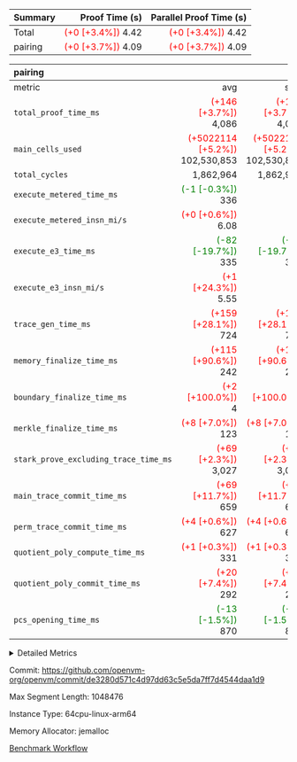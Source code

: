 | Summary | Proof Time (s) | Parallel Proof Time (s) |
|:---|---:|---:|
| Total | <span style='color: red'>(+0 [+3.4%])</span> 4.42 | <span style='color: red'>(+0 [+3.4%])</span> 4.42 |
| pairing | <span style='color: red'>(+0 [+3.7%])</span> 4.09 | <span style='color: red'>(+0 [+3.7%])</span> 4.09 |


| pairing |||||
|:---|---:|---:|---:|---:|
|metric|avg|sum|max|min|
| `total_proof_time_ms ` | <span style='color: red'>(+146 [+3.7%])</span> 4,086 | <span style='color: red'>(+146 [+3.7%])</span> 4,086 | <span style='color: red'>(+146 [+3.7%])</span> 4,086 | <span style='color: red'>(+146 [+3.7%])</span> 4,086 |
| `main_cells_used     ` | <span style='color: red'>(+5022114 [+5.2%])</span> 102,530,853 | <span style='color: red'>(+5022114 [+5.2%])</span> 102,530,853 | <span style='color: red'>(+5022114 [+5.2%])</span> 102,530,853 | <span style='color: red'>(+5022114 [+5.2%])</span> 102,530,853 |
| `total_cycles        ` |  1,862,964 |  1,862,964 |  1,862,964 |  1,862,964 |
| `execute_metered_time_ms` | <span style='color: green'>(-1 [-0.3%])</span> 336 | -          | -          | -          |
| `execute_metered_insn_mi/s` | <span style='color: red'>(+0 [+0.6%])</span> 6.08 | -          | <span style='color: red'>(+0 [+0.6%])</span> 6.08 | <span style='color: red'>(+0 [+0.6%])</span> 6.08 |
| `execute_e3_time_ms  ` | <span style='color: green'>(-82 [-19.7%])</span> 335 | <span style='color: green'>(-82 [-19.7%])</span> 335 | <span style='color: green'>(-82 [-19.7%])</span> 335 | <span style='color: green'>(-82 [-19.7%])</span> 335 |
| `execute_e3_insn_mi/s` | <span style='color: red'>(+1 [+24.3%])</span> 5.55 | -          | <span style='color: red'>(+1 [+24.3%])</span> 5.55 | <span style='color: red'>(+1 [+24.3%])</span> 5.55 |
| `trace_gen_time_ms   ` | <span style='color: red'>(+159 [+28.1%])</span> 724 | <span style='color: red'>(+159 [+28.1%])</span> 724 | <span style='color: red'>(+159 [+28.1%])</span> 724 | <span style='color: red'>(+159 [+28.1%])</span> 724 |
| `memory_finalize_time_ms` | <span style='color: red'>(+115 [+90.6%])</span> 242 | <span style='color: red'>(+115 [+90.6%])</span> 242 | <span style='color: red'>(+115 [+90.6%])</span> 242 | <span style='color: red'>(+115 [+90.6%])</span> 242 |
| `boundary_finalize_time_ms` | <span style='color: red'>(+2 [+100.0%])</span> 4 | <span style='color: red'>(+2 [+100.0%])</span> 4 | <span style='color: red'>(+2 [+100.0%])</span> 4 | <span style='color: red'>(+2 [+100.0%])</span> 4 |
| `merkle_finalize_time_ms` | <span style='color: red'>(+8 [+7.0%])</span> 123 | <span style='color: red'>(+8 [+7.0%])</span> 123 | <span style='color: red'>(+8 [+7.0%])</span> 123 | <span style='color: red'>(+8 [+7.0%])</span> 123 |
| `stark_prove_excluding_trace_time_ms` | <span style='color: red'>(+69 [+2.3%])</span> 3,027 | <span style='color: red'>(+69 [+2.3%])</span> 3,027 | <span style='color: red'>(+69 [+2.3%])</span> 3,027 | <span style='color: red'>(+69 [+2.3%])</span> 3,027 |
| `main_trace_commit_time_ms` | <span style='color: red'>(+69 [+11.7%])</span> 659 | <span style='color: red'>(+69 [+11.7%])</span> 659 | <span style='color: red'>(+69 [+11.7%])</span> 659 | <span style='color: red'>(+69 [+11.7%])</span> 659 |
| `perm_trace_commit_time_ms` | <span style='color: red'>(+4 [+0.6%])</span> 627 | <span style='color: red'>(+4 [+0.6%])</span> 627 | <span style='color: red'>(+4 [+0.6%])</span> 627 | <span style='color: red'>(+4 [+0.6%])</span> 627 |
| `quotient_poly_compute_time_ms` | <span style='color: red'>(+1 [+0.3%])</span> 331 | <span style='color: red'>(+1 [+0.3%])</span> 331 | <span style='color: red'>(+1 [+0.3%])</span> 331 | <span style='color: red'>(+1 [+0.3%])</span> 331 |
| `quotient_poly_commit_time_ms` | <span style='color: red'>(+20 [+7.4%])</span> 292 | <span style='color: red'>(+20 [+7.4%])</span> 292 | <span style='color: red'>(+20 [+7.4%])</span> 292 | <span style='color: red'>(+20 [+7.4%])</span> 292 |
| `pcs_opening_time_ms ` | <span style='color: green'>(-13 [-1.5%])</span> 870 | <span style='color: green'>(-13 [-1.5%])</span> 870 | <span style='color: green'>(-13 [-1.5%])</span> 870 | <span style='color: green'>(-13 [-1.5%])</span> 870 |



<details>
<summary>Detailed Metrics</summary>

|  | keygen_time_ms | commit_exe_time_ms | app proof_time_ms |
| --- | --- | --- |
|  | 1,104 | 10 | 8,735 | 

| group | num_segments | memory_to_vec_partition_time_ms | insns | fri.log_blowup | execute_segment_time_ms | execute_metered_time_ms | execute_metered_insn_mi/s |
| --- | --- | --- | --- | --- | --- | --- | --- |
| pairing | 1 | 24 | 1,862,965 | 1 | 7,945 | 336 | 6.08 | 

| group | air_name | quotient_deg | interactions | constraints |
| --- | --- | --- | --- | --- |
| pairing | AccessAdapterAir<16> | 2 | 5 | 12 | 
| pairing | AccessAdapterAir<2> | 2 | 5 | 12 | 
| pairing | AccessAdapterAir<32> | 2 | 5 | 12 | 
| pairing | AccessAdapterAir<4> | 2 | 5 | 12 | 
| pairing | AccessAdapterAir<8> | 2 | 5 | 12 | 
| pairing | BitwiseOperationLookupAir<8> | 2 | 2 | 4 | 
| pairing | KeccakVmAir | 2 | 321 | 4,513 | 
| pairing | MemoryMerkleAir<8> | 2 | 4 | 39 | 
| pairing | PersistentBoundaryAir<8> | 2 | 3 | 7 | 
| pairing | PhantomAir | 2 | 3 | 5 | 
| pairing | Poseidon2PeripheryAir<BabyBearParameters>, 1> | 2 | 1 | 286 | 
| pairing | ProgramAir | 1 | 1 | 4 | 
| pairing | RangeTupleCheckerAir<2> | 1 | 1 | 4 | 
| pairing | Rv32HintStoreAir | 2 | 18 | 28 | 
| pairing | VariableRangeCheckerAir | 1 | 1 | 4 | 
| pairing | VmAirWrapper<Rv32BaseAluAdapterAir, BaseAluCoreAir<4, 8> | 2 | 20 | 37 | 
| pairing | VmAirWrapper<Rv32BaseAluAdapterAir, LessThanCoreAir<4, 8> | 2 | 18 | 40 | 
| pairing | VmAirWrapper<Rv32BaseAluAdapterAir, ShiftCoreAir<4, 8> | 2 | 24 | 91 | 
| pairing | VmAirWrapper<Rv32BranchAdapterAir, BranchEqualCoreAir<4> | 2 | 11 | 20 | 
| pairing | VmAirWrapper<Rv32BranchAdapterAir, BranchLessThanCoreAir<4, 8> | 2 | 13 | 35 | 
| pairing | VmAirWrapper<Rv32CondRdWriteAdapterAir, Rv32JalLuiCoreAir> | 2 | 10 | 18 | 
| pairing | VmAirWrapper<Rv32IsEqualModAdapterAir<2, 1, 32, 32>, ModularIsEqualCoreAir<32, 4, 8> | 2 | 25 | 225 | 
| pairing | VmAirWrapper<Rv32JalrAdapterAir, Rv32JalrCoreAir> | 2 | 16 | 20 | 
| pairing | VmAirWrapper<Rv32LoadStoreAdapterAir, LoadSignExtendCoreAir<4, 8> | 2 | 18 | 33 | 
| pairing | VmAirWrapper<Rv32LoadStoreAdapterAir, LoadStoreCoreAir<4> | 2 | 17 | 40 | 
| pairing | VmAirWrapper<Rv32MultAdapterAir, DivRemCoreAir<4, 8> | 2 | 25 | 84 | 
| pairing | VmAirWrapper<Rv32MultAdapterAir, MulHCoreAir<4, 8> | 2 | 24 | 31 | 
| pairing | VmAirWrapper<Rv32MultAdapterAir, MultiplicationCoreAir<4, 8> | 2 | 19 | 19 | 
| pairing | VmAirWrapper<Rv32RdWriteAdapterAir, Rv32AuipcCoreAir> | 2 | 12 | 14 | 
| pairing | VmAirWrapper<Rv32VecHeapAdapterAir<1, 2, 2, 32, 32>, FieldExpressionCoreAir> | 2 | 415 | 480 | 
| pairing | VmAirWrapper<Rv32VecHeapAdapterAir<2, 1, 1, 32, 32>, FieldExpressionCoreAir> | 2 | 158 | 190 | 
| pairing | VmAirWrapper<Rv32VecHeapAdapterAir<2, 2, 2, 32, 32>, FieldExpressionCoreAir> | 2 | 428 | 457 | 
| pairing | VmConnectorAir | 2 | 5 | 11 | 

| group | air_name | segment | rows | prep_cols | perm_cols | main_cols | cells |
| --- | --- | --- | --- | --- | --- | --- | --- |
| pairing | AccessAdapterAir<16> | 0 | 262,144 |  | 16 | 25 | 10,747,904 | 
| pairing | AccessAdapterAir<32> | 0 | 131,072 |  | 16 | 41 | 7,471,104 | 
| pairing | AccessAdapterAir<8> | 0 | 524,288 |  | 16 | 17 | 17,301,504 | 
| pairing | BitwiseOperationLookupAir<8> | 0 | 65,536 | 3 | 8 | 2 | 655,360 | 
| pairing | MemoryMerkleAir<8> | 0 | 32,768 |  | 16 | 32 | 1,572,864 | 
| pairing | PersistentBoundaryAir<8> | 0 | 32,768 |  | 12 | 20 | 1,048,576 | 
| pairing | PhantomAir | 0 | 1 |  | 12 | 6 | 18 | 
| pairing | Poseidon2PeripheryAir<BabyBearParameters>, 1> | 0 | 32,768 |  | 8 | 300 | 10,092,544 | 
| pairing | ProgramAir | 0 | 32,768 |  | 8 | 10 | 589,824 | 
| pairing | RangeTupleCheckerAir<2> | 0 | 524,288 | 2 | 8 | 1 | 4,718,592 | 
| pairing | Rv32HintStoreAir | 0 | 256 |  | 44 | 32 | 19,456 | 
| pairing | VariableRangeCheckerAir | 0 | 262,144 | 2 | 8 | 1 | 2,359,296 | 
| pairing | VmAirWrapper<Rv32BaseAluAdapterAir, BaseAluCoreAir<4, 8> | 0 | 1,048,576 |  | 52 | 36 | 92,274,688 | 
| pairing | VmAirWrapper<Rv32BaseAluAdapterAir, LessThanCoreAir<4, 8> | 0 | 65,536 |  | 40 | 37 | 5,046,272 | 
| pairing | VmAirWrapper<Rv32BaseAluAdapterAir, ShiftCoreAir<4, 8> | 0 | 2,048 |  | 52 | 53 | 215,040 | 
| pairing | VmAirWrapper<Rv32BranchAdapterAir, BranchEqualCoreAir<4> | 0 | 262,144 |  | 28 | 26 | 14,155,776 | 
| pairing | VmAirWrapper<Rv32BranchAdapterAir, BranchLessThanCoreAir<4, 8> | 0 | 131,072 |  | 32 | 32 | 8,388,608 | 
| pairing | VmAirWrapper<Rv32CondRdWriteAdapterAir, Rv32JalLuiCoreAir> | 0 | 8,192 |  | 28 | 18 | 376,832 | 
| pairing | VmAirWrapper<Rv32IsEqualModAdapterAir<2, 1, 32, 32>, ModularIsEqualCoreAir<32, 4, 8> | 0 | 32 |  | 56 | 166 | 7,104 | 
| pairing | VmAirWrapper<Rv32JalrAdapterAir, Rv32JalrCoreAir> | 0 | 65,536 |  | 36 | 28 | 4,194,304 | 
| pairing | VmAirWrapper<Rv32LoadStoreAdapterAir, LoadStoreCoreAir<4> | 0 | 1,048,576 |  | 52 | 41 | 97,517,568 | 
| pairing | VmAirWrapper<Rv32MultAdapterAir, MulHCoreAir<4, 8> | 0 | 256 |  | 72 | 39 | 28,416 | 
| pairing | VmAirWrapper<Rv32MultAdapterAir, MultiplicationCoreAir<4, 8> | 0 | 512 |  | 52 | 31 | 42,496 | 
| pairing | VmAirWrapper<Rv32RdWriteAdapterAir, Rv32AuipcCoreAir> | 0 | 32,768 |  | 28 | 20 | 1,572,864 | 
| pairing | VmAirWrapper<Rv32VecHeapAdapterAir<2, 1, 1, 32, 32>, FieldExpressionCoreAir> | 0 | 1,024 |  | 320 | 263 | 596,992 | 
| pairing | VmAirWrapper<Rv32VecHeapAdapterAir<2, 2, 2, 32, 32>, FieldExpressionCoreAir> | 0 | 16,384 |  | 604 | 497 | 18,038,784 | 
| pairing | VmConnectorAir | 0 | 2 | 1 | 16 | 5 | 42 | 

| group | segment | trace_gen_time_ms | total_proof_time_ms | total_cycles | total_cells | stark_prove_excluding_trace_time_ms | quotient_poly_compute_time_ms | quotient_poly_commit_time_ms | prove_segment_time_ms | perm_trace_commit_time_ms | pcs_opening_time_ms | merkle_finalize_time_ms | memory_to_vec_partition_time_ms | memory_finalize_time_ms | main_trace_commit_time_ms | main_cells_used | insns | generate_perm_trace_time_ms_time_ms | execute_e3_time_ms | execute_e3_insn_mi/s | boundary_finalize_time_ms |
| --- | --- | --- | --- | --- | --- | --- | --- | --- | --- | --- | --- | --- | --- | --- | --- | --- | --- | --- | --- | --- | --- |
| pairing | 0 | 724 | 4,086 | 1,862,964 | 304,931,516 | 3,027 | 331 | 292 | 3,532 | 627 | 870 | 123 | 26 | 242 | 659 | 102,530,853 | 1,862,965 | 239 | 335 | 5.55 | 4 | 

| group | segment | trace_height_constraint | weighted_sum | threshold |
| --- | --- | --- | --- | --- |
| pairing | 0 | 0 | 5,382,342 | 2,013,265,921 | 
| pairing | 0 | 1 | 18,152,512 | 2,013,265,921 | 
| pairing | 0 | 2 | 2,691,171 | 2,013,265,921 | 
| pairing | 0 | 3 | 25,000,068 | 2,013,265,921 | 
| pairing | 0 | 4 | 131,072 | 2,013,265,921 | 
| pairing | 0 | 5 | 65,536 | 2,013,265,921 | 
| pairing | 0 | 6 | 6,016,192 | 2,013,265,921 | 
| pairing | 0 | 7 | 4,096 | 2,013,265,921 | 
| pairing | 0 | 8 | 58,426,029 | 2,013,265,921 | 

</details>


Commit: https://github.com/openvm-org/openvm/commit/de3280d571c4d97dd63c5e5da7ff7d4544daa1d9

Max Segment Length: 1048476

Instance Type: 64cpu-linux-arm64

Memory Allocator: jemalloc

[Benchmark Workflow](https://github.com/openvm-org/openvm/actions/runs/16011847940)

